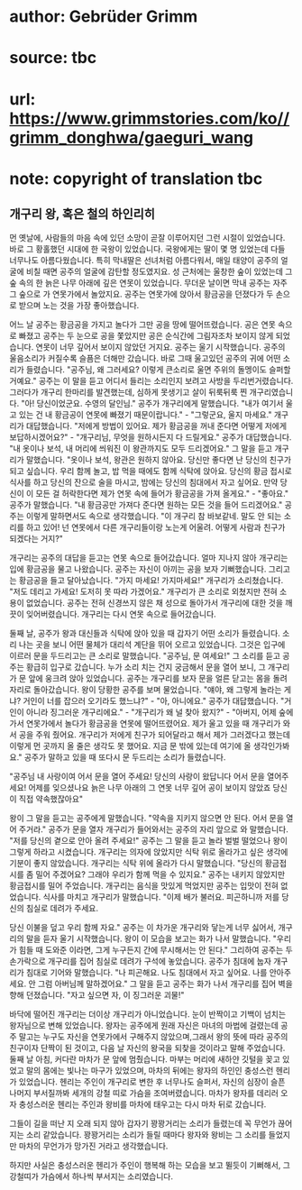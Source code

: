 # author: Gebrüder Grimm
# source: tbc
# url: https://www.grimmstories.com/ko//grimm_donghwa/gaeguri_wang
# note: copyright of translation tbc

## 개구리 왕, 혹은 철의 하인리히 

먼 옛날에, 사람들의 마음 속에 있던 소망이 곧잘 이루어지던 그런 시절이
있었습니다. 바로 그 황홀했던 시대에 한 국왕이 있었습니다. 국왕에게는
딸이 몇 명 있었는데 다들 너무나도 아름다웠습니다. 특히 막내딸은 선녀처럼
아름다워서, 매일 태양이 공주의 얼굴에 비칠 때면 공주의 얼굴에 감탄할
정도였지요. 성 근처에는 울창한 숲이 있었는데 그 숲 속의 한 늙은 나무
아래에 깊은 연못이 있었습니다. 무더운 날이면 막내 공주는 자주 그 숲으로
가 연못가에서 놀았지요. 공주는 연못가에 앉아서 황금공을 던졌다가 두
손으로 받으며 노는 것을 가장 좋아했습니다.

어느 날 공주는 황금공을 가지고 놀다가 그만 공을 땅에 떨어뜨렸습니다.
공은 연못 속으로 빠졌고 공주는 두 눈으로 공을 쫓았지만 공은 순식간에
그림자조차 보이지 않게 되었습니다. 연못이 너무 깊어서 보이지 않았던
거지요. 공주는 울기 시작했습니다. 공주의 울음소리가 커질수록 슬픔은
더해만 갔습니다. 바로 그때 울고있던 공주의 귀에 어떤 소리가 들렸습니다.
"공주님, 왜 그러세요? 이렇게 큰소리로 울면 주위의 돌멩이도 슬퍼할
거예요." 공주는 이 말을 듣고 어디서 들리는 소리인지 보려고 사방을
두리번거렸습니다. 그러다가 개구리 한마리를 발견했는데, 심하게 못생기고
살이 뒤룩뒤룩 찐 개구리였습니다. "아! 당신이었군요. 수영의 달인님."
공주가 개구리에게 말했습니다. "내가 여기서 울고 있는 건 내 황금공이
연못에 빠졌기 때문이랍니다." - "그렇군요, 울지 마세요." 개구리가
대답했습니다. "저에게 방법이 있어요. 제가 황금공을 꺼내 준다면 어떻게
저에게 보답하시겠어요?" - "개구리님, 무엇을 원하시든지 다 드릴게요."
공주가 대답했습니다. "내 옷이나 보석, 내 머리에 씌워진 이 왕관까지도
모두 드리겠어요." 그 말을 듣고 개구리가 말했습니다. "옷이나 보석,
왕관은 원하지 않아요. 당신만 좋다면 난 당신의 친구가 되고 싶습니다. 우리
함께 놀고, 밥 먹을 때에도 함께 식탁에 앉아요. 당신의 황금 접시로 식사를
하고 당신의 잔으로 술을 마시고, 밤에는 당신의 침대에서 자고 싶어요. 만약
당신이 이 모든 걸 허락한다면 제가 연못 속에 들어가 황금공을 가져
올게요." - "좋아요." 공주가 말했습니다. "내 황금공만 가져다 준다면
원하는 모든 것을 들어 드리겠어요." 공주는 이렇게 말하면서도 속으로
생각했습니다. "이 개구리 참 바보같네. 말도 안 되는 소리를 하고 있어! 넌
연못에서 다른 개구리들이랑 노는게 어울려. 어떻게 사람과 친구가 되겠다는
거지?"

개구리는 공주의 대답을 듣고는 연못 속으로 들어갔습니다. 얼마 지나지 않아
개구리는 입에 황금공을 물고 나왔습니다. 공주는 자신이 아끼는 공을 보자
기뻐했습니다. 그리고는 황금공을 들고 달아났습니다. "가지 마세요!
가지마세요!" 개구리가 소리쳤습니다. "저도 데리고 가세요! 도저히 못
따라 가겠어요." 개구리가 큰 소리로 외쳤지만 전혀 소용이 없었습니다.
공주는 전혀 신경쓰지 않은 채 성으로 돌아가서 개구리에 대한 것을 깨끗이
잊어버렸습니다. 개구리는 다시 연못 속으로 들어갔습니다.

둘째 날, 공주가 왕과 대신들과 식탁에 앉아 있을 때 갑자기 어떤 소리가
들렸습니다. 소리 나는 곳을 보니 어떤 물체가 대리석 계단을 뛰어 오르고
있었습니다. 그것은 입구에 이르러 문을 두드리고는 큰 소리로 말했습니다.
"공주님, 문 여세요!" 그 소리를 듣고 공주는 황급히 입구로 갔습니다.
누가 소리 치는 건지 궁금해서 문을 열어 보니, 그 개구리가 문 앞에 웅크려
앉아 있었습니다. 공주는 개구리를 보자 문을 얼른 닫고는 몸을 돌려 자리로
돌아갔습니다. 왕이 당황한 공주를 보며 물었습니다. "얘야, 왜 그렇게
놀라는 게냐? 거인이 너를 잡으러 오기라도 했느냐?" - "아, 아니에요."
공주가 대답했습니다. "거인이 아니라 징그러운 개구리에요." - "개구리가
왜 널 찾아 왔지?" - "아버지, 어제 숲에 가서 연못가에서 놀다가 황금공을
연못에 떨어뜨렸어요. 제가 울고 있을 때 개구리가 와서 공을 주워 줬어요.
개구리가 저에게 친구가 되어달라고 해서 제가 그러겠다고 했는데 이렇게 먼
곳까지 올 줄은 생각도 못 했어요. 지금 문 밖에 있는데 여기에 올
생각인가봐요." 공주가 말하고 있을 때 또다시 문 두드리는 소리가
들렸습니다.

"공주님 내 사랑이여
어서 문을 열어 주세요!
당신의 사랑이 왔답니다
어서 문을 열어주세요!
어제를 잊으셨나요
늙은 나무 아래의 그 연못
너무 깊어 공이 보이지 않았죠
당신이 직접 약속했잖아요"

왕이 그 말을 듣고는 공주에게 말했습니다. "약속을 지키지 않으면 안 된다.
어서 문을 열어 주거라." 공주가 문을 열자 개구리가 들어와서는 공주의
자리 앞으로 와 말했습니다. "저를 당신의 곁으로 안아 올려 주세요!"
공주는 그 말을 듣고 놀라 벌벌 떨었으나 왕이 그렇게 하라고 시켰습니다.
개구리는 의자에 앉았지만 식탁 위로 올라가고 싶은 생각에 기분이 좋지
않았습니다. 개구리는 식탁 위에 올라가 다시 말했습니다. "당신의
황금접시를 좀 밀어 주겠어요? 그래야 우리가 함께 먹을 수 있지요." 공주는
내키지 않았지만 황금접시를 밀어 주었습니다. 개구리는 음식을 맛있게
먹었지만 공주는 입맛이 전혀 없었습니다. 식사를 마치고 개구리가
말했습니다. "이제 배가 불러요. 피곤하니까 저를 당신의 침실로 데려가
주세요.

당신 이불을 덮고 우리 함께 자요." 공주는 이 차가운 개구리와 닿는게 너무
싫어서, 개구리의 말을 듣자 울기 시작했습니다. 왕이 이 모습을 보고는 화가
나서 말했습니다. "우리가 힘들 때 도와준 이라면, 그게 누구든지 간에
무시해서는 안 된다." 그리하여 공주는 두 손가락으로 개구리를 집어 침실로
데려가 구석에 놓았습니다. 공주가 침대에 눕자 개구리가 침대로 기어와
말했습니다. "나 피곤해요. 나도 침대에서 자고 싶어요. 나를 안아주세요.
안 그럼 아버님께 말하겠어요." 그 말을 듣고 공주는 화가 나서 개구리를
집어 벽을 향해 던졌습니다. "자고 싶으면 자, 이 징그러운 괴물!"

바닥에 떨어진 개구리는 더이상 개구리가 아니었습니다. 눈이 반짝이고
기백이 넘치는 왕자님으로 변해 있었습니다. 왕자는 공주에게 원래 자신은
마녀의 마법에 걸렸는데 공주 말고는 누구도 자신을 연못가에서 구해주지
않았으며,그래서 왕의 뜻에 따라 공주의 친구이자 단짝이 된 것이고, 다음 날
자신의 왕국을 되찾을 것이라고 말해 주었습니다. 둘째 날 아침, 커다란
마차가 문 앞에 멈췄습니다. 마부는 머리에 새하얀 깃털을 꽂고 있었고 말의
몸에는 빛나는 마구가 있었으며, 마차의 뒤에는 왕자의 하인인 충성스런
헨리가 있었습니다. 헨리는 주인이 개구리로 변한 후 너무나도 슬퍼서,
자신의 심장이 슬픈 나머지 부서질까봐 세개의 강철 띠로 가슴을
조여버렸습니다. 마차가 왕자를 데리러 오자 충성스러운 헨리는 주인과
왕비를 마차에 태우고는 다시 마차 뒤로 갔습니다.

그들이 길을 떠난 지 오래 되지 않아 갑자기 꽝꽝거리는 소리가 들렸는데 꼭
무언가 끊어지는 소리 같았습니다. 꽝꽝거리는 소리가 들릴 때마다 왕자와
왕비는 그 소리를 들었지만 마차의 무언가가 망가진 거라고 생각했습니다.

하지만 사실은 충성스러운 헨리가 주인이 행복해 하는 모습을 보고 뛸듯이
기뻐해서, 그 강철띠가 가슴에서 하나씩 부서지는 소리였습니다.
